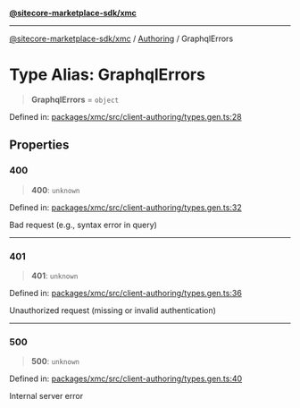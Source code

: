 [**@sitecore-marketplace-sdk/xmc**](../../../../README.md)

***

[@sitecore-marketplace-sdk/xmc](../../../../README.md) / [Authoring](../README.md) / GraphqlErrors

# Type Alias: GraphqlErrors

> **GraphqlErrors** = `object`

Defined in: [packages/xmc/src/client-authoring/types.gen.ts:28](https://github.com/Sitecore/marketplace-sdk/blob/main/packages/xmc/src/client-authoring/types.gen.ts#L28)

## Properties

### 400

> **400**: `unknown`

Defined in: [packages/xmc/src/client-authoring/types.gen.ts:32](https://github.com/Sitecore/marketplace-sdk/blob/main/packages/xmc/src/client-authoring/types.gen.ts#L32)

Bad request (e.g., syntax error in query)

***

### 401

> **401**: `unknown`

Defined in: [packages/xmc/src/client-authoring/types.gen.ts:36](https://github.com/Sitecore/marketplace-sdk/blob/main/packages/xmc/src/client-authoring/types.gen.ts#L36)

Unauthorized request (missing or invalid authentication)

***

### 500

> **500**: `unknown`

Defined in: [packages/xmc/src/client-authoring/types.gen.ts:40](https://github.com/Sitecore/marketplace-sdk/blob/main/packages/xmc/src/client-authoring/types.gen.ts#L40)

Internal server error
